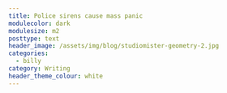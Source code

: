 ```yaml
---
title: Police sirens cause mass panic
modulecolor: dark
modulesize: m2
posttype: text
header_image: /assets/img/blog/studiomister-geometry-2.jpg
categories:
  - billy
category: Writing
header_theme_colour: white
---
```

